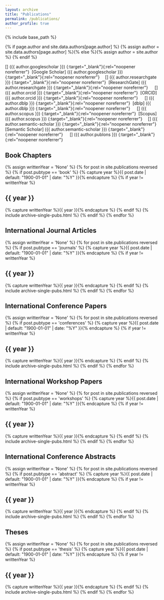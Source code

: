 ```yaml
---
layout: archive
title: "Publications"
permalink: /publications/
author_profile: true
---
```

{% include base_path %}

{% if page.author and site.data.authors[page.author] %}
{% assign author = site.data.authors[page.author] %}{% else %}{% assign author = site.author %}
{% endif %}

<link rel="stylesheet" href="https://cdn.jsdelivr.net/gh/jpswalsh/academicons@1/css/academicons.min.css">

[<i class="ai ai-google-scholar ai-1x fa-align-center"></i>]
({{ author.googlescholar }})
{:target="_blank"}{:rel="noopener noreferrer"}&nbsp;
[Google Scholar]
({{ author.googlescholar }})
{:target="_blank"}{:rel="noopener noreferrer"}&emsp;
[<i class="ai ai-researchgate ai-1x"></i>]
({{ author.researchgate }})
{:target="_blank"}{:rel="noopener noreferrer"}&nbsp;
[ResearchGate]
({{ author.researchgate }})
{:target="_blank"}{:rel="noopener noreferrer"} &emsp;
[<i class="ai ai-orcid ai-1x"></i>]
({{ author.orcid }})
{:target="_blank"}{:rel="noopener noreferrer"}&nbsp;
[ORCID]({{ author.orcid }})
{:target="_blank"}{:rel="noopener noreferrer"} &emsp;
[<i class="ai ai-dblp ai-1x"></i>]
({{ author.dblp }})
{:target="_blank"}{:rel="noopener noreferrer"}&nbsp;
[dblp]
({{ author.dblp }})
{:target="_blank"}{:rel="noopener noreferrer"} &emsp;
[<i class="ai ai-scopus ai-1x"></i>]
({{ author.scopus }})
{:target="_blank"}{:rel="noopener noreferrer"}&nbsp;
[Scopus]
({{ author.scopus }})
{:target="_blank"}{:rel="noopener noreferrer"}&emsp;
[<i class="ai ai-semantic-scholar ai-1x"></i>]
({{ author.semantic-scholar }})
{:target="_blank"}{:rel="noopener
noreferrer"}&nbsp;
[Semantic Scholar]
({{ author.semantic-scholar }})
{:target="_blank"}{:rel="noopener noreferrer"} &emsp;
[<i class="ai ai-publons ai-1x"></i>]
({{ author.publons }})
{:target="_blank"}{:rel="noopener noreferrer"}&nbsp;

[//]: # ([Publons])

[//]: # (&#40;{{ author.publons }}&#41;)

[//]: # ({:target="_blank"}{:rel="noopener noreferrer"})

<h2>Book Chapters</h2>
{% assign writtenYear = 'None' %}
{% for post in site.publications reversed %}
{% if post.pubtype == 'book' %}
{% capture year %}{{ post.date | default: "1900-01-01" | date: "%Y" }}{% endcapture %}
{% if year != writtenYear %}
<h2 id="{{ year | slugify }}" class="archive__subtitle">{{ year }}</h2>
{% capture writtenYear %}{{ year }}{% endcapture %}
{% endif %}
{% include archive-single-pubs.html %}
{% endif %}
{% endfor %}

<h2>International Journal Articles</h2>
{% assign writtenYear = 'None' %}
{% for post in site.publications reversed %}
{% if post.pubtype == 'journals' %}
{% capture year %}{{ post.date | default: "1900-01-01" | date: "%Y" }}{% endcapture %}
{% if year != writtenYear %}
<h2 id="{{ year | slugify }}" class="archive__subtitle">{{ year }}</h2>
{% capture writtenYear %}{{ year }}{% endcapture %}
{% endif %}
{% include archive-single-pubs.html %}
{% endif %}
{% endfor %}

<h2>International Conference Papers</h2>
{% assign writtenYear = 'None' %}
{% for post in site.publications reversed %}
{% if post.pubtype == 'conferences' %}
{% capture year %}{{ post.date | default: "1900-01-01" | date: "%Y" }}{% endcapture %}
{% if year != writtenYear %}
<h2 id="{{ year | slugify }}" class="archive__subtitle">{{ year }}</h2>
{% capture writtenYear %}{{ year }}{% endcapture %}
{% endif %}
{% include archive-single-pubs.html %}
{% endif %}
{% endfor %}

<h2>International Workshop Papers</h2>
{% assign writtenYear = 'None' %}
{% for post in site.publications reversed %}
{% if post.pubtype == 'workshops' %}
{% capture year %}{{ post.date | default: "1900-01-01" | date: "%Y" }}{% endcapture %}
{% if year != writtenYear %}
<h2 id="{{ year | slugify }}" class="archive__subtitle">{{ year }}</h2>
{% capture writtenYear %}{{ year }}{% endcapture %}
{% endif %}
{% include archive-single-pubs.html %}
{% endif %}
{% endfor %}

<h2>International Conference Abstracts</h2>
{% assign writtenYear = 'None' %}
{% for post in site.publications reversed %}
{% if post.pubtype == 'abstract' %}
{% capture year %}{{ post.date | default: "1900-01-01" | date: "%Y" }}{% endcapture %}
{% if year != writtenYear %}
<h2 id="{{ year | slugify }}" class="archive__subtitle">{{ year }}</h2>
{% capture writtenYear %}{{ year }}{% endcapture %}
{% endif %}
{% include archive-single-pubs.html %}
{% endif %}
{% endfor %}

<h2>Theses</h2>
{% assign writtenYear = 'None' %}
{% for post in site.publications reversed %}
{% if post.pubtype == 'thesis' %}
{% capture year %}{{ post.date | default: "1900-01-01" | date: "%Y" }}{% endcapture %}
{% if year != writtenYear %}
<h2 id="{{ year | slugify }}" class="archive__subtitle">{{ year }}</h2>
{% capture writtenYear %}{{ year }}{% endcapture %}
{% endif %}
{% include archive-single-pubs.html %}
{% endif %}
{% endfor %}
